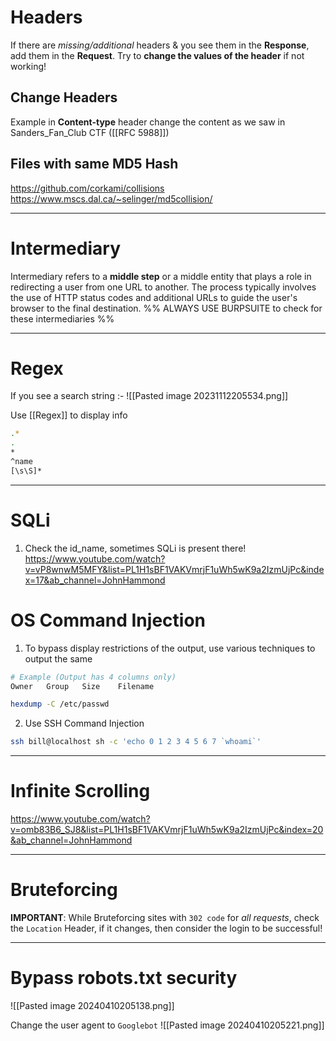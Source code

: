 # Headers
If there are *missing/additional* headers & you see them in the **Response**, add them in the **Request**.
Try to **change the values of the header** if not working!

## Change Headers
Example in **Content-type** header change the content as we saw in Sanders_Fan_Club CTF ([[RFC 5988]])

## Files with same MD5 Hash
https://github.com/corkami/collisions
https://www.mscs.dal.ca/~selinger/md5collision/

---
# Intermediary
Intermediary refers to a **middle step** or a middle entity that plays a role in redirecting a user from one URL to another. The process typically involves the use of HTTP status codes and additional URLs to guide the user's browser to the final destination.
%% ALWAYS USE BURPSUITE to check for these intermediaries %%

---
# Regex
If you see a search string :-
![[Pasted image 20231112205534.png]]

Use [[Regex]] to display info
```sh
.*
.
*
^name
[\s\S]*
```

---
# SQLi
1) Check the id_name, sometimes SQLi is present there!
https://www.youtube.com/watch?v=vP8wnwM5MFY&list=PL1H1sBF1VAKVmrjF1uWh5wK9a2IzmUjPc&index=17&ab_channel=JohnHammond


# OS Command Injection
1) To bypass display restrictions of the output, use various techniques to output the same
```sh
# Example (Output has 4 columns only)
Owner	Group	Size	Filename

hexdump -C /etc/passwd
```

2) Use SSH Command Injection
```sh
ssh bill@localhost sh -c 'echo 0 1 2 3 4 5 6 7 `whoami`'
```

---
# Infinite Scrolling
https://www.youtube.com/watch?v=omb83B6_SJ8&list=PL1H1sBF1VAKVmrjF1uWh5wK9a2IzmUjPc&index=20&ab_channel=JohnHammond

---
# Bruteforcing
**IMPORTANT**: While Bruteforcing sites with `302 code` for *all requests*, check the `Location` Header, if it changes, then consider the login to be successful!

---
# Bypass robots.txt security
![[Pasted image 20240410205138.png]]

Change the user agent to `Googlebot`
![[Pasted image 20240410205221.png]]